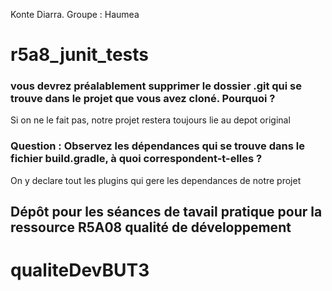 Konte Diarra. Groupe : Haumea

# r5a8_junit_tests

### vous devrez préalablement supprimer le dossier .git qui se trouve dans le projet que vous avez cloné. Pourquoi ?
Si on ne le fait pas, notre projet restera toujours lie au depot original

### Question : Observez les dépendances qui se trouve dans le fichier build.gradle, à quoi correspondent-t-elles ?
On y declare tout les plugins qui gere les dependances de notre projet 





## Dépôt pour les séances de tavail pratique pour la ressource R5A08 qualité de développement

# qualiteDevBUT3
